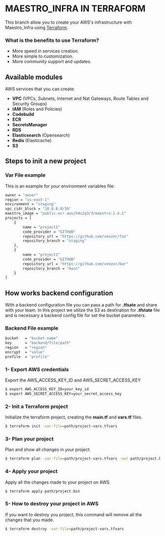 # MAESTRO_INFRA IN TERRAFORM

This branch allow you to create your AWS's infrastructure with Maestro_Infra using [Terraform](https://registry.terraform.io/providers/hashicorp/aws/latest/docs). 


### What is the benefits to use Terraform?
- More speed in services creation.
- More simple to customization.
- More community support and updates.

## Available modules
AWS services that you can create:

- **VPC** (VPCs, Subnets, Internet and Nat Gateways, Route Tables and Security Groups)
- **IAM** (Roles and Policies)
- **Codebuild**
- **ECR**
- **SecretsManager**
- **RDS**
- **Elasticsearch** (Opensearch)
- **Redis** (Elasticache)
- **S3**

## Steps to init a new project 

### Var File example
This is an example for your environment variables file:

```bash
owner = "owner"
region = "us-east-1"
environment = "staging"
vpc_cidr_block = "10.0.0.0/16"
maestro_image = "public.ecr.aws/h4u2q3r3/maestro:1.4.1"
projects = [
    {
        name = "project1"
        code_provider = "GITHUB"
        repository_url = "https://github.com/veezor/foo"
        repository_branch = "staging"
    },
    {
        name = "project2"
        code_provider = "GITHUB"
        repository_url = "https://github.com/veezor/bar"
        repository_branch = "main"
    }
]

```

## How works backend configuration
With a backend configuration file you can pass a path for **.tfsate** and share with your team. In this project we utilize the S3 as destination for **.tfstate** file and is necessary a backend config file for set the bucket parameters.

### Backend File example
```bash
bucket   = "bucket-name"
key      = "backend/file/path"
region   = "region"
encrypt  = "value"
profile  = "profile"
```

### 1- Export AWS credentials 
Export the AWS_ACCESS_KEY_ID and AWS_SECRET_ACCESS_KEY

```bash
$ export AWS_ACCESS_KEY_ID=your_key_id
$ export AWS_SECRET_ACCESS_KEY=your_secret_access_key
```

### 2- Init a Terraform project
Initialize the terraform project, creating the **main.tf** and **vars.tf** files.

```bash
$ terraform init -var-file=path/project-vars.tfvars
```

### 3- Plan your project
Plan and show all changes in your project.

```bash
$ terraform plan -var-file=path/project-vars.tfvars -out path/project.bin
```

### 4- Apply your project 
Apply all the changes made to your project on AWS. 

```bash
$ terraform apply path/project.bin
```

### 5- How to destroy your project in AWS 
If you want to destroy you project, this command will remove all the changes that you made.

```bash
$ terraform destroy -var-file=path/project-vars.tfvars
```
